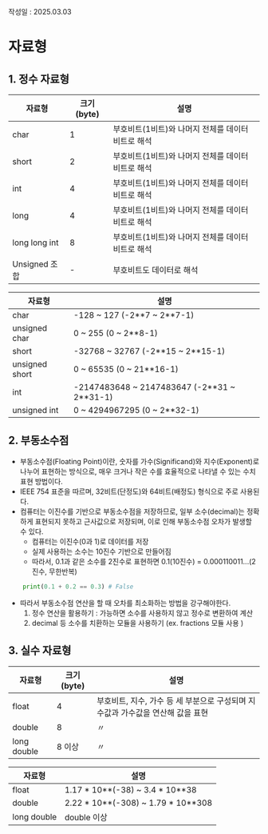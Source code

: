 작성일 : 2025.03.03

# 자료형

## 1. 정수 자료형

|자료형|크기(byte)|설명|
|---|---|---|
|char|1|부호비트(1비트)와 나머지 전체를 데이터 비트로 해석|
|short|2|부호비트(1비트)와 나머지 전체를 데이터 비트로 해석|
|int|4|부호비트(1비트)와 나머지 전체를 데이터 비트로 해석|
|long|4|부호비트(1비트)와 나머지 전체를 데이터 비트로 해석|
|long long int|8|부호비트(1비트)와 나머지 전체를 데이터 비트로 해석|
|Unsigned 조합|-|부호비트도 데이터로 해석|

|자료형|설명|
|---|---|
|char|-128 ~ 127 (-2\**7 ~ 2\**7-1)|
|unsigned char|0 ~ 255 (0 ~ 2\**8-1)|
|short|-32768 ~ 32767 (-2\**15 ~ 2\**15-1)|
|unsigned short|0 ~ 65535 (0 ~ 21\**16-1)|
|int|-2147483648 ~ 2147483647 (-2\**31 ~ 2\**31-1)|
|unsigned int|0 ~ 4294967295 (0 ~ 2\**32-1)|
 

## 2. 부동소수점
- 부동소수점(Floating Point)이란, 숫자를 가수(Significand)와 지수(Exponent)로 나누어 표현하는 방식으로, 매우 크거나 작은 수를 효율적으로 나타낼 수 있는 수치 표현 방법이다.
- IEEE 754 표준을 따르며, 32비트(단정도)와 64비트(배정도) 형식으로 주로 사용된다.
- 컴퓨터는 이진수를 기반으로 부동소수점을 저장하므로, 일부 소수(decimal)는 정확하게 표현되지 못하고 근사값으로 저장되며, 이로 인해 부동소수점 오차가 발생할 수 있다.
    - 컴퓨터는 이진수(0과 1)로 데이터를 저장
    - 실제 사용하는 소수는 10진수 기반으로 만들어짐
    - 따라서, 0.1과 같은 소수를 2진수로 표현하면 0.1(10진수) = 0.000110011...(2진수, 무한반복)

```python
    print(0.1 + 0.2 == 0.3) # False
```

- 따라서 부동소수점 연산을 할 때 오차를 최소화하는 방법을 강구해야한다.
    1) 정수 연산을 활용하기 : 가능하면 소수를 사용하지 않고 정수로 변환하여 계산
    2) decimal 등 소수를 치환하는 모듈을 사용하기 (ex. fractions 모듈 사용 )


## 3. 실수 자료형

|자료형|크기(byte)|설명|
|---|---|---|
|float|4|부호비트, 지수, 가수 등 세 부분으로 구성되며 지수값과 가수값을 연산해 값을 표현|
|double|8|〃|
|long double|8 이상|〃|

|자료형|설명|
|---|---|
|float|1.17 \* 10\*\*(-38) ~ 3.4 \* 10\*\*38|
|double|2.22 \* 10\*\*(-308) ~ 1.79 \* 10\*\*308|
|long double|double 이상|